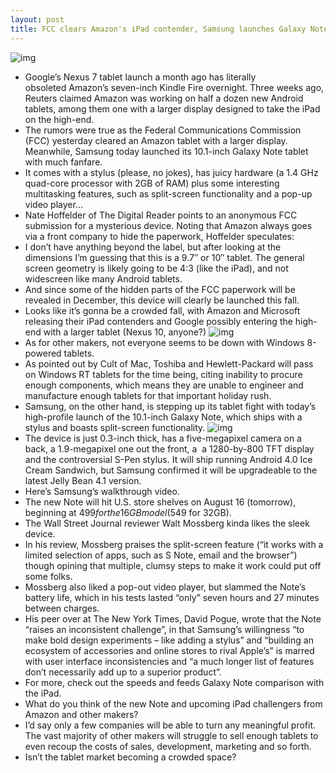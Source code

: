 ```yaml
---
layout: post
title: FCC clears Amazon's iPad contender, Samsung launches Galaxy Note 10.1
---
```

![img](http://media.idownloadblog.com/wp-content/uploads/2012/08/Galaxy-Note-10.1-hand-pulling-stylus.jpg)
* Google’s Nexus 7 tablet launch a month ago has literally obsoleted Amazon’s seven-inch Kindle Fire overnight. Three weeks ago, Reuters claimed Amazon was working on half a dozen new Android tablets, among them one with a larger display designed to take the iPad on the high-end.
* The rumors were true as the Federal Communications Commission (FCC) yesterday cleared an Amazon tablet with a larger display. Meanwhile, Samsung today launched its 10.1-inch Galaxy Note tablet with much fanfare.
* It comes with a stylus (please, no jokes), has juicy hardware (a 1.4 GHz quad-core processor with 2GB of RAM) plus some interesting multitasking features, such as split-screen functionality and a pop-up video player…
* Nate Hoffelder of The Digital Reader points to an anonymous FCC submission for a mysterious device. Noting that Amazon always goes via a front company to hide the paperwork, Hoffelder speculates:
* I don’t have anything beyond the label, but after looking at the dimensions I’m guessing that this is a 9.7″ or 10″ tablet. The general screen geometry is likely going to be 4:3 (like the iPad), and not widescreen like many Android tablets.
* And since some of the hidden parts of the FCC paperwork will be revealed in December, this device will clearly be launched this fall.
* Looks like it’s gonna be a crowded fall, with Amazon and Microsoft releasing their iPad contenders and Google possibly entering the high-end with a larger tablet (Nexus 10, anyone?)
![img](http://media.idownloadblog.com/wp-content/uploads/2012/08/Amazon-Kindle-Fire-FCC-9.7-inch.png)
* As for other makers, not everyone seems to be down with Windows 8-powered tablets.
* As pointed out by Cult of Mac, Toshiba and Hewlett-Packard will pass on Windows RT tablets for the time being, citing inability to procure enough components, which means they are unable to engineer and manufacture enough tablets for that important holiday rush.
* Samsung, on the other hand, is stepping up its tablet fight with today’s high-profile launch of the 10.1-inch Galaxy Note, which ships with a stylus and boasts split-screen functionality.
![img](http://media.idownloadblog.com/wp-content/uploads/2012/08/Galaxy-Note-10.1-front-flat-stylus.jpg)
* The device is just 0.3-inch thick, has a five-megapixel camera on a back, a 1.9-megapixel one out the front, a  a 1280-by-800 TFT display and the controversial S-Pen stylus. It will ship running Android 4.0 Ice Cream Sandwich, but Samsung confirmed it will be upgradeable to the latest Jelly Bean 4.1 version.
* Here’s Samsung’s walkthrough video.
* The new Note will hit U.S. store shelves on August 16 (tomorrow), beginning at $499 for the 16GB model ($549 for 32GB).
* The Wall Street Journal reviewer Walt Mossberg kinda likes the sleek device.
* In his review, Mossberg praises the split-screen feature (“it works with a limited selection of apps, such as S Note, email and the browser”) though opining that multiple, clumsy steps to make it work could put off some folks.
* Mossberg also liked a pop-out video player, but slammed the Note’s battery life, which in his tests lasted “only” seven hours and 27 minutes between charges.
* His peer over at The New York Times, David Pogue, wrote that the Note “raises an inconsistent challenge”, in that Samsung’s willingness “to make bold design experiments – like adding a stylus” and “building an ecosystem of accessories and online stores to rival Apple’s” is marred with user interface inconsistencies and “a much longer list of features don’t necessarily add up to a superior product”.
* For more, check out the speeds and feeds Galaxy Note comparison with the iPad.
* What do you think of the new Note and upcoming iPad challengers from Amazon and other makers?
* I’d say only a few companies will be able to turn any meaningful profit. The vast majority of other makers will struggle to sell enough tablets to even recoup the costs of sales, development, marketing and so forth.
* Isn’t the tablet market becoming a crowded space?

